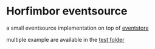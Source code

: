 # Horfimbor eventsource

a small eventsource implementation on top of [eventstore](https://www.eventstore.com/)

multiple example are available in the [test folder](./tests)